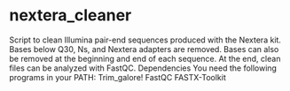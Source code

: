 # nextera_cleaner
Script to clean Illumina pair-end sequences produced with the Nextera kit. Bases below Q30, Ns, and Nextera adapters are removed. Bases can also be removed at the beginning and end of each sequence. At the end, clean files can be analyzed with FastQC.
Dependencies
You need the following programs in your PATH:
Trim_galore!
FastQC
FASTX-Toolkit
